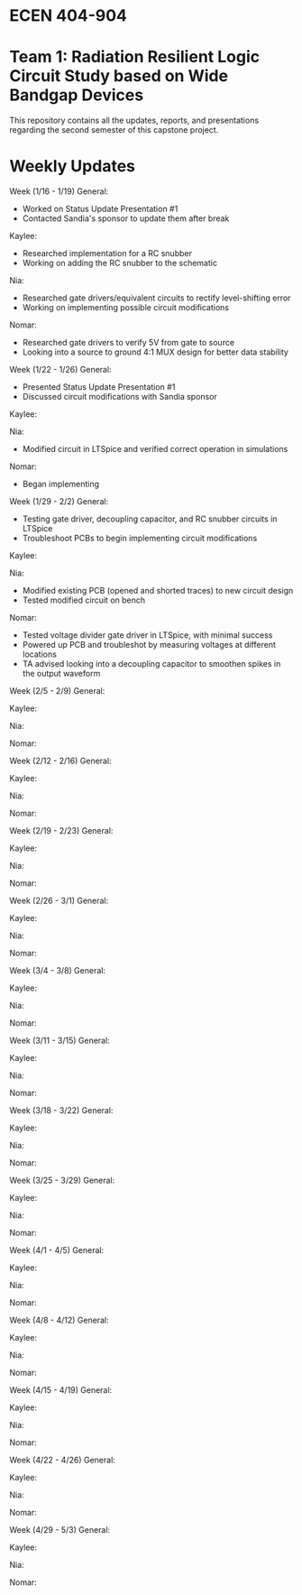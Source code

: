 # ECEN 404-904
# Team 1: Radiation Resilient Logic Circuit Study based on Wide Bandgap Devices

This repository contains all the updates, reports, and presentations regarding the second semester of this capstone project.

# Weekly Updates
Week (1/16 - 1/19)
General:
- Worked on Status Update Presentation #1
- Contacted Sandia's sponsor to update them after break

Kaylee:
- Researched implementation for a RC snubber
- Working on adding the RC snubber to the schematic

Nia:
- Researched gate drivers/equivalent circuits to rectify level-shifting error
- Working on implementing possible circuit modifications

Nomar:
- Researched gate drivers to verify 5V from gate to source
- Looking into a source to ground 4:1 MUX design for better data stability

Week (1/22 - 1/26)
General:
- Presented Status Update Presentation #1
- Discussed circuit modifications with Sandia sponsor

Kaylee:

Nia:
- Modified circuit in LTSpice and verified correct operation in simulations

Nomar:
- Began implementing


Week (1/29 - 2/2)
General:
- Testing gate driver, decoupling capacitor, and RC snubber circuits in LTSpice
- Troubleshoot PCBs to begin implementing circuit modifications

Kaylee:

Nia:
- Modified existing PCB (opened and shorted traces) to new circuit design
- Tested modified circuit on bench

Nomar:
- Tested voltage divider gate driver in LTSpice, with minimal success
- Powered up PCB and troubleshot by measuring voltages at different locations
- TA advised looking into a decoupling capacitor to smoothen spikes in the output waveform

Week (2/5 - 2/9)
General:

Kaylee:

Nia:

Nomar:

Week (2/12 - 2/16)
General:

Kaylee:

Nia:

Nomar:

Week (2/19 - 2/23)
General:

Kaylee:

Nia:

Nomar:

Week (2/26 - 3/1)
General:

Kaylee:

Nia:

Nomar:

Week (3/4 - 3/8)
General:

Kaylee:

Nia:

Nomar:

Week (3/11 - 3/15)
General:

Kaylee:

Nia:

Nomar:

Week (3/18 - 3/22)
General:

Kaylee:

Nia:

Nomar:

Week (3/25 - 3/29)
General:

Kaylee:

Nia:

Nomar:

Week (4/1 - 4/5)
General:

Kaylee:

Nia:

Nomar:

Week (4/8 - 4/12)
General:

Kaylee:

Nia:

Nomar:

Week (4/15 - 4/19)
General:

Kaylee:

Nia:

Nomar:

Week (4/22 - 4/26)
General:

Kaylee:

Nia:

Nomar:

Week (4/29 - 5/3)
General:

Kaylee:

Nia:

Nomar:
